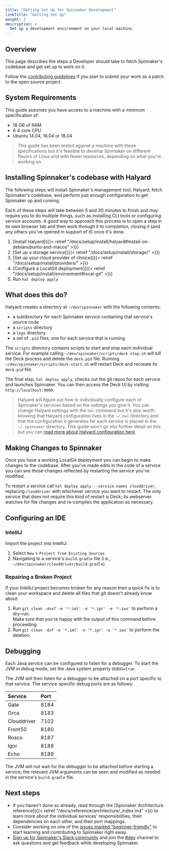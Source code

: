 ```yaml
---
title: "Getting Set Up for Spinnaker Development"
linkTitle: "Getting Set Up"
weight: 2
description: >
  Set up a development environment on your local machine.
---
```


## Overview

This page describes the steps a Developer should take to fetch Spinnaker's codebase and get set up to work on it.

Follow the [contributing guidelines](/community/contributing/submitting/)
if you plan to submit your work as a patch to the open source project.

## System Requirements

This guide assumes you have access to a machine with a minimum specification of:

- 18 GB of RAM
- A 4 core CPU
- Ubuntu 14.04, 16.04 or 18.04

> This guide has been tested against a machine with these specifications but it's feasible
> to develop Spinnaker on different flavors of Linux and with fewer resources, depending on
> what you're working on.

## Installing Spinnaker's codebase with Halyard

The following steps will install Spinnaker's management tool, Halyard, fetch Spinnaker's
codebase, and perform just enough configuration to get Spinnaker up and running.

Each of these steps will take between 5 and 30 minutes to finish and may require you to
do multiple things, such as installing CLI tools or configuring service accounts. A good
way to approach this process is to open a step in its own browser tab and then work through
it to completion, closing it (and any others you've opened in support of it) once it's done.

1. [Install Halyard]({{< relref "/docs/setup/install/halyard#install-on-debianubuntu-and-macos" >}})
2. [Set up a storage service]({{< relref "/docs/setup/install/storage/" >}})
3. [Set up your cloud provider of choice]({{< relref "/docs/setup/install/providers/" >}})
4. [Configure a LocalGit deployment]({{< relref "/docs/setup/install/environment#local-git" >}})
5. Run `hal deploy apply`

## What does this do?

Halyard creates a directory at `~/dev/spinnaker` with the following contents:
- a subdirectory for each Spinnaker service containing that service's source code
- a `scripts` directory
- a `logs` directory
- a set of `.pid` files, one for each service that is running

The `scripts` directory contains scripts to start and stop each individual service. For
example calling `~/dev/spinnaker/scripts/deck-stop.sh` will kill the Deck process and
delete the `deck.pid` file. Running `~/dev/spinnaker/scripts/deck-start.sh` will restart Deck
and recreate its `deck.pid` file.

The final step, `hal deploy apply`, checks out the git repos for each service and launches
Spinnaker. You can then access the Deck UI by visiting `http://localhost:9000`.

> Halyard will figure out how to individually configure each of Spinnaker's services based on
> the settings you give it. You can change Halyard settings with the `hal` command but it's
> also worth knowing that Halyard configuration lives in the `~/.hal` directory and that the
> configuration it generates for each service is placed in the `~/.spinnaker` directory. This
> guide won't go into further detail on this but you can
> [read more about Halyard configuration here](/docs/reference/halyard/).

## Making Changes to Spinnaker

Once you have a working LocalGit deployment you can begin to make changes to the codebase.
After you've made edits in the code of a service you can see those changes reflected
by restarting the service you've modified.

To restart a service call `hal deploy apply --service-names clouddriver`, replacing `clouddriver`
with whichever service you want to restart. The only service that does not require this kind
of restart is Deck; its webserver watches for file changes and re-compiles the application as
necessary.

## Configuring an IDE

### IntelliJ

Import the project into IntelliJ:
1. Select `New` > `Project from Existing Sources`
1. Navigating to a service's `build.gradle` file (i.e., `~/dev/spinnaker/clouddriver/build.gradle`)

### Repairing a Broken Project

If your IntelliJ project becomes broken for any reason then a quick fix is to
clean your workspace and delete all files that git doesn't already know about:

1. Run `git clean -dnxf -e '*.iml' -e '*.ipr' -e '*.iws'` to perform a dry-run.  
   Make sure that you're happy with the output of this command before proceeding.
1. Run `git clean -dxf -e '*.iml' -e '*.ipr' -e '*.iws'` to perform the deletion.

## Debugging

Each Java service can be configured to listen for a debugger. To start the JVM in debug
mode, set the Java system property `DEBUG=true`.

The JVM will then listen for a debugger to be attached on a port specific to that service. The
service-specific debug ports are as follows:

| Service     | Port |
| :---------- | :----|
| Gate        | 8184 |
| Orca        | 8183 |
| Clouddriver | 7102 |
| Front50     | 8180 |
| Rosco       | 8187 |
| Igor        | 8188 |
| Echo        | 8189 |

The JVM will not wait for the debugger to be attached before starting a service; the relevant
JVM arguments can be seen and modified as needed in the service's `build.gradle` file.

## Next steps

* If you haven't done so already, read through the
[Spinnaker Architecture reference]({{< relref "/docs/reference/architecture/_index.md" >}}) to learn more about the individual
services' responsibilities, their dependencies on each other, and their port mappings.
* Consider working on one of the
[issues marked "beginner-friendly"](https://github.com/spinnaker/spinnaker/issues?utf8=%E2%9C%93&q=is%3Aissue+is%3Aopen+label%3A%22beginner+friendly%22)
to start learning and contributing to Spinnaker right away.
* [Sign up for Spinnaker's Slack community](https://join.spinnaker.io) and join the [#dev](https://spinnakerteam.slack.com/messages/C0DPVDMQE/) channel to ask questions and get feedback while developing Spinnaker.

